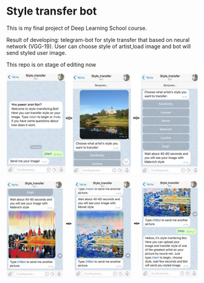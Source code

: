 # Style transfer bot
This is my final project of Deep Learning School course. 
 
Result of developing: telegram-bot for style transfer that based on neural network (VGG-19). User can choose style of artist,load image and bot will send styled user image.

This repo is on stage of editing now

![Chatting_with_bot](https://github.com/IlyaKusakin/style_transfer_bot/blob/master/chat1.png)

![Chatting_with_bot](https://github.com/IlyaKusakin/style_transfer_bot/blob/master/chat2.png)
